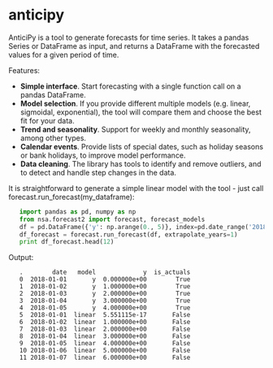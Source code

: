 # anticipy

AnticiPy is a tool to generate forecasts for time series. It takes a pandas Series or DataFrame as input, and
returns a DataFrame with the forecasted values for a given period of time.

Features:

* **Simple interface**. Start forecasting with a single function call on a pandas DataFrame.
* **Model selection**. If you provide different multiple models (e.g. linear, sigmoidal, exponential), the tool will
  compare them and choose the best fit for your data.
* **Trend and seasonality**. Support for weekly and monthly seasonality, among other types.
* **Calendar events**. Provide lists of special dates, such as holiday seasons or bank holidays, to improve model
  performance.
* **Data cleaning**. The library has tools to identify and remove outliers, and to detect and handle step changes in
  the data.

It is straightforward to generate a simple linear model with the tool - just call forecast.run_forecast(my_dataframe):

```python
   import pandas as pd, numpy as np
   from nsa.forecast2 import forecast, forecast_models
   df = pd.DataFrame({'y': np.arange(0., 5)}, index=pd.date_range('2018-01-01', periods=5, freq='D'))
   df_forecast = forecast.run_forecast(df, extrapolate_years=1)
   print df_forecast.head(12)
```

Output:

```
   .        date   model             y  is_actuals
   0  2018-01-01       y  0.000000e+00        True
   1  2018-01-02       y  1.000000e+00        True
   2  2018-01-03       y  2.000000e+00        True
   3  2018-01-04       y  3.000000e+00        True
   4  2018-01-05       y  4.000000e+00        True
   5  2018-01-01  linear  5.551115e-17       False
   6  2018-01-02  linear  1.000000e+00       False
   7  2018-01-03  linear  2.000000e+00       False
   8  2018-01-04  linear  3.000000e+00       False
   9  2018-01-05  linear  4.000000e+00       False
   10 2018-01-06  linear  5.000000e+00       False
   11 2018-01-07  linear  6.000000e+00       False
```

